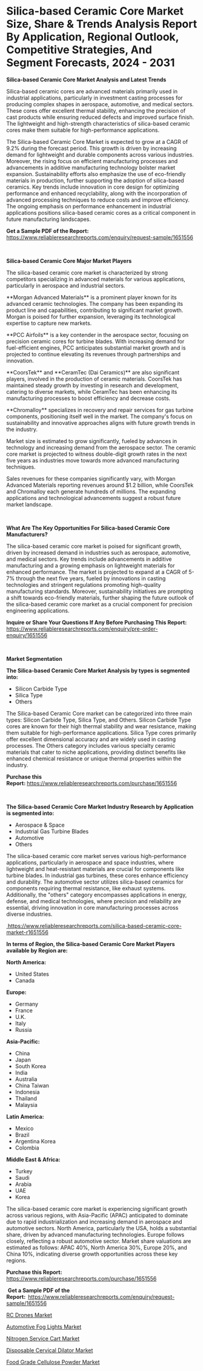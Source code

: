 <p><h1>Silica-based Ceramic Core Market Size, Share & Trends Analysis Report By Application, Regional Outlook, Competitive Strategies, And Segment Forecasts, 2024 - 2031</h1></p><p><strong>Silica-based Ceramic Core Market Analysis and Latest Trends</strong></p>
<p><p>Silica-based ceramic cores are advanced materials primarily used in industrial applications, particularly in investment casting processes for producing complex shapes in aerospace, automotive, and medical sectors. These cores offer excellent thermal stability, enhancing the precision of cast products while ensuring reduced defects and improved surface finish. The lightweight and high-strength characteristics of silica-based ceramic cores make them suitable for high-performance applications.</p><p>The Silica-based Ceramic Core Market is expected to grow at a CAGR of 9.2% during the forecast period. This growth is driven by increasing demand for lightweight and durable components across various industries. Moreover, the rising focus on efficient manufacturing processes and advancements in additive manufacturing technology bolster market expansion. Sustainability efforts also emphasize the use of eco-friendly materials in production, further supporting the adoption of silica-based ceramics. Key trends include innovation in core design for optimizing performance and enhanced recyclability, along with the incorporation of advanced processing techniques to reduce costs and improve efficiency. The ongoing emphasis on performance enhancement in industrial applications positions silica-based ceramic cores as a critical component in future manufacturing landscapes.</p></p>
<p><strong>Get a Sample PDF of the Report:&nbsp;</strong> <a href="https://www.reliableresearchreports.com/enquiry/request-sample/1651556?utm_campaign=12&utm_medium=2&utm_source=Github&utm_content=ia&utm_term=08122024&utm_id=silica-based-ceramic-core">https://www.reliableresearchreports.com/enquiry/request-sample/1651556</a></p>
<p>&nbsp;</p>
<p><strong>Silica-based Ceramic Core Major Market Players</strong></p>
<p><p>The silica-based ceramic core market is characterized by strong competitors specializing in advanced materials for various applications, particularly in aerospace and industrial sectors.</p><p>**Morgan Advanced Materials** is a prominent player known for its advanced ceramic technologies. The company has been expanding its product line and capabilities, contributing to significant market growth. Morgan is poised for further expansion, leveraging its technological expertise to capture new markets.</p><p>**PCC Airfoils** is a key contender in the aerospace sector, focusing on precision ceramic cores for turbine blades. With increasing demand for fuel-efficient engines, PCC anticipates substantial market growth and is projected to continue elevating its revenues through partnerships and innovation.</p><p>**CoorsTek** and **CeramTec (Dai Ceramics)** are also significant players, involved in the production of ceramic materials. CoorsTek has maintained steady growth by investing in research and development, catering to diverse markets, while CeramTec has been enhancing its manufacturing processes to boost efficiency and decrease costs.</p><p>**Chromalloy** specializes in recovery and repair services for gas turbine components, positioning itself well in the market. The company's focus on sustainability and innovative approaches aligns with future growth trends in the industry.</p><p>Market size is estimated to grow significantly, fueled by advances in technology and increasing demand from the aerospace sector. The ceramic core market is projected to witness double-digit growth rates in the next five years as industries move towards more advanced manufacturing techniques.</p><p>Sales revenues for these companies significantly vary, with Morgan Advanced Materials reporting revenues around $1.2 billion, while CoorsTek and Chromalloy each generate hundreds of millions. The expanding applications and technological advancements suggest a robust future market landscape.</p></p>
<p>&nbsp;</p>
<p><strong>What Are The Key Opportunities For Silica-based Ceramic Core Manufacturers?</strong></p>
<p><p>The silica-based ceramic core market is poised for significant growth, driven by increased demand in industries such as aerospace, automotive, and medical sectors. Key trends include advancements in additive manufacturing and a growing emphasis on lightweight materials for enhanced performance. The market is projected to expand at a CAGR of 5-7% through the next five years, fueled by innovations in casting technologies and stringent regulations promoting high-quality manufacturing standards. Moreover, sustainability initiatives are prompting a shift towards eco-friendly materials, further shaping the future outlook of the silica-based ceramic core market as a crucial component for precision engineering applications.</p></p>
<p><strong>Inquire or Share Your Questions If Any Before Purchasing This Report:</strong> <a href="https://www.reliableresearchreports.com/enquiry/pre-order-enquiry/1651556?utm_campaign=12&utm_medium=2&utm_source=Github&utm_content=ia&utm_term=08122024&utm_id=silica-based-ceramic-core">https://www.reliableresearchreports.com/enquiry/pre-order-enquiry/1651556</a></p>
<p>&nbsp;</p>
<p><strong>Market Segmentation</strong></p>
<p><strong>The Silica-based Ceramic Core Market Analysis by types is segmented into:</strong></p>
<p><ul><li>Silicon Carbide Type</li><li>Silica Type</li><li>Others</li></ul></p>
<p><p>The Silica-based Ceramic Core market can be categorized into three main types: Silicon Carbide Type, Silica Type, and Others. Silicon Carbide Type cores are known for their high thermal stability and wear resistance, making them suitable for high-performance applications. Silica Type cores primarily offer excellent dimensional accuracy and are widely used in casting processes. The Others category includes various specialty ceramic materials that cater to niche applications, providing distinct benefits like enhanced chemical resistance or unique thermal properties within the industry.</p></p>
<p><strong>Purchase this Report:&nbsp;</strong><a href="https://www.reliableresearchreports.com/purchase/1651556?utm_campaign=12&utm_medium=2&utm_source=Github&utm_content=ia&utm_term=08122024&utm_id=silica-based-ceramic-core">https://www.reliableresearchreports.com/purchase/1651556</a></p>
<p>&nbsp;</p>
<p><strong>The Silica-based Ceramic Core Market Industry Research by Application is segmented into:</strong></p>
<p><ul><li>Aerospace & Space</li><li>Industrial Gas Turbine Blades</li><li>Automotive</li><li>Others</li></ul></p>
<p><p>The silica-based ceramic core market serves various high-performance applications, particularly in aerospace and space industries, where lightweight and heat-resistant materials are crucial for components like turbine blades. In industrial gas turbines, these cores enhance efficiency and durability. The automotive sector utilizes silica-based ceramics for components requiring thermal resistance, like exhaust systems. Additionally, the "others" category encompasses applications in energy, defense, and medical technologies, where precision and reliability are essential, driving innovation in core manufacturing processes across diverse industries.</p></p>
<p><a href="https://www.reliableresearchreports.com/silica-based-ceramic-core-market-r1651556?utm_campaign=12&utm_medium=2&utm_source=Github&utm_content=ia&utm_term=08122024&utm_id=silica-based-ceramic-core">&nbsp;https://www.reliableresearchreports.com/silica-based-ceramic-core-market-r1651556</a></p>
<p><strong>In terms of Region, the Silica-based Ceramic Core Market Players available by Region are:</strong></p>
<p>
    <p> <strong> North America: </strong>
        <ul>
            <li>United States</li>
            <li>Canada</li>
        </ul>
        </p> 
    <p> <strong> Europe: </strong>
        <ul>
            <li>Germany</li>
            <li>France</li>
            <li>U.K.</li>
            <li>Italy</li>
            <li>Russia</li>
        </ul>
        </p> 
    <p> <strong> Asia-Pacific: </strong>
        <ul>
            <li>China</li>
            <li>Japan</li>
            <li>South Korea</li>
            <li>India</li>
            <li>Australia</li>
            <li>China Taiwan</li>
            <li>Indonesia</li>
            <li>Thailand</li>
            <li>Malaysia</li>
        </ul>
        </p> 
    <p> <strong> Latin America: </strong>
        <ul>
            <li>Mexico</li>
            <li>Brazil</li>
            <li>Argentina Korea</li>
            <li>Colombia</li>
        </ul>
        </p> 
    <p> <strong> Middle East & Africa: </strong>
        <ul>
            <li>Turkey</li>
            <li>Saudi</li>
            <li>Arabia</li>
            <li>UAE</li>
            <li>Korea</li>
        </ul>
    </p>
    </p>
<p><p>The silica-based ceramic core market is experiencing significant growth across various regions, with Asia-Pacific (APAC) anticipated to dominate due to rapid industrialization and increasing demand in aerospace and automotive sectors. North America, particularly the USA, holds a substantial share, driven by advanced manufacturing technologies. Europe follows closely, reflecting a robust automotive sector. Market share valuations are estimated as follows: APAC 40%, North America 30%, Europe 20%, and China 10%, indicating diverse growth opportunities across these key regions.</p></p>
<p><strong>Purchase this Report: </strong><a href="https://www.reliableresearchreports.com/purchase/1651556?utm_campaign=12&utm_medium=2&utm_source=Github&utm_content=ia&utm_term=08122024&utm_id=silica-based-ceramic-core">https://www.reliableresearchreports.com/purchase/1651556</a></p>
<p>&nbsp;<strong>Get a Sample PDF of the Report:&nbsp;&nbsp;</strong><a href="https://www.reliableresearchreports.com/enquiry/request-sample/1651556?utm_campaign=12&utm_medium=2&utm_source=Github&utm_content=ia&utm_term=08122024&utm_id=silica-based-ceramic-core">https://www.reliableresearchreports.com/enquiry/request-sample/1651556</a></p>
<p><strong></strong></p>
<p><p><a href="https://www.linkedin.com/pulse/t-insight-dial-ziosf?utm_campaign=12&utm_medium=2&utm_source=Github&utm_content=ia&utm_term=08122024&utm_id=silica-based-ceramic-core">RC Drones Market</a></p><p><a href="https://www.linkedin.com/pulse/t-insight-dial-ziosf?utm_campaign=12&utm_medium=2&utm_source=Github&utm_content=ia&utm_term=08122024&utm_id=silica-based-ceramic-core">Automotive Fog Lights Market</a></p><p><a href="https://www.linkedin.com/pulse/t-insight-dial-ziosf?utm_campaign=12&utm_medium=2&utm_source=Github&utm_content=ia&utm_term=08122024&utm_id=silica-based-ceramic-core">Nitrogen Service Cart Market</a></p><p><a href="https://github.com/JakirUddin511/Market-Research-Report-List-1/blob/main/disposable-cervical-dilator-market.md?utm_campaign=12&utm_medium=2&utm_source=Github&utm_content=ia&utm_term=08122024&utm_id=silica-based-ceramic-core">Disposable Cervical Dilator Market</a></p><p><a href="https://github.com/GenaGaines34/Market-Research-Report-List-1/blob/main/food-grade-cellulose-powder-market.md?utm_campaign=12&utm_medium=2&utm_source=Github&utm_content=ia&utm_term=08122024&utm_id=silica-based-ceramic-core">Food Grade Cellulose Powder Market</a></p></p>